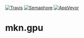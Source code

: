 [![Travis](https://travis-ci.org/mkn/mkn.kul.svg?branch=master)](https://travis-ci.org/mkn/mkn.kul)  [![Semaphore](https://semaphoreci.com/api/v1/dekken/mkn-kul/branches/master/badge.svg)](https://semaphoreci.com/dekken/mkn-kul) [![AppVeyor](https://ci.appveyor.com/api/projects/status/77rab4l5pkqc0p47/branch/master?svg=true)](https://ci.appveyor.com/project/dekken/mkn-kul)


# mkn.gpu
